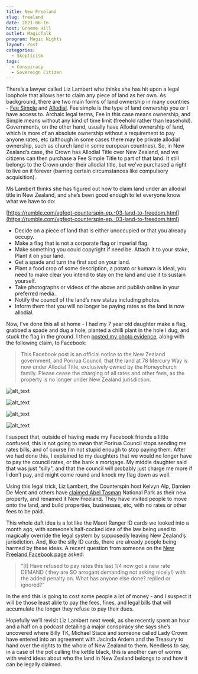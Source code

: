 ```yaml
---
title: New Freeland
slug: freeland
date: 2021-06-16
host: Graeme Hill
outlet: MagicTalk
program: Magic Nights
layout: Post
categories:
  - Skepticism
tags:
  - Conspiracy
  - Sovereign Citizen
---
```


There’s a lawyer called Liz Lambert who thinks she has hit upon a legal loophole that allows her to claim any piece of land as her own. As background, there are two main forms of land ownership in many countries - [Fee Simple](https://en.wikipedia.org/wiki/Fee_simple) and [Allodial](https://en.wikipedia.org/wiki/Allodial_title). Fee simple is the type of land ownership you or I have access to. Archaic legal terms, Fee in this case means ownership, and Simple means without any kind of time limit (freehold rather than leasehold). Governments, on the other hand, usually have Allodial ownership of land, which is more of an absolute ownership without a requirement to pay anyone rates, etc (although in some cases there may be private allodial ownership, such as church land in some european countries). So, in New Zealand’s case, the Crown has Allodial Title over New Zealand, and we citizens can then purchase a Fee Simple Title to part of that land. It still belongs to the Crown under their allodial title, but we’ve purchased a right to live on it forever (barring certain circumstances like compulsory acquisition).

<!-- more -->

Ms Lambert thinks she has figured out how to claim land under an allodial title in New Zealand, and she’s been good enough to let everyone know what we have to do:

[https://rumble.com/vgfeqt-counterspin-ep.-03-land-to-freedom.html](https://rumble.com/vgfeqt-counterspin-ep.-03-land-to-freedom.html)

* Decide on a piece of land that is either unoccupied or that you already occupy.
* Make a flag that is not a corporate flag or imperial flag.
* Make something you could copyright if need be. Attach it to your stake, Plant it on your land.
* Get a spade and turn the first sod on your land.
* Plant a food crop of some description, a potato or kumara is ideal, you need to make clear you intend to stay on the land and use it to sustain yourself.
* Take photographs or videos of the above and publish online in your preferred media.
* Notify the council of the land’s new status including photos.
* Inform them that you will no longer be paying rates as the land is now allodial.

Now, I’ve done this all at home - I had my 7 year old daughter make a flag, grabbed a spade and dug a hole, planted a chilli plant in the hole I dug, and stuck the flag in the ground. I then [posted my photo evidence](https://www.facebook.com/mark.honeychurch/posts/10159391476564002), along with the following claim, to Facebook:

> This Facebook post is an official notice to the New Zealand government, and Porirua Council, that the land at 78 Mercury Way is now under Allodial Title, exclusively owned by the Honeychurch family. Please cease the charging of all rates and other fees, as the property is no longer under New Zealand jurisdiction.

![alt_text](./IMG_0474.jpg)

![alt_text](./IMG_0475.jpg)

![alt_text](./IMG_0477.jpg)

![alt_text](./IMG_0480.jpg)

I suspect that, outside of having made my Facebook friends a little confused, this is not going to mean that Porirua Council stops sending me rates bills, and of course I’m not stupid enough to stop paying them. After we had done this, I explained to my daughters that we would no longer have to pay the council rates, or the bank a mortgage. My middle daughter said that was just "silly", and that the council will probably just charge me more if I don’t pay, and might come round and knock my flag down as well.

Using this legal trick, Liz Lambert, the Counterspin host Kelvyn Alp, Damien De Ment and others have [claimed Abel Tasman](https://www.facebook.com/permalink.php?story_fbid=104897801538636&id=104863411542075) National Park as their new property, and renamed it New Freeland. They have invited people to move onto the land, and build properties, businesses, etc, with no rates or other fees to be paid.

This whole daft idea is a lot like the Maori Ranger ID cards we looked into a month ago, with someone’s half-cocked idea of the law being used to magically override the legal system by supposedly leaving New Zealand’s jurisdiction. And, like the silly ID cards, there are already people being harmed by these ideas. A recent question from someone on the [New Freeland Facebook page](https://www.facebook.com/New-Freeland-Official-104863411542075/) asked:

> "[I] Have refused to pay rates this last 1/4 now got a new rate DEMAND ( they are SO arrogant demanding not asking nicely!) with the added penalty on. What has anyone else done? replied or ignored?"

In the end this is going to cost some people a lot of money - and I suspect it will be those least able to pay the fees, fines, and legal bills that will accumulate the longer they refuse to pay their dues.

Hopefully we’ll revisit Liz Lambert next week, as she recently spent an hour and a half on a podcast detailing a major conspiracy she says she’s uncovered where Billy TK, Michael Stace and someone called Lady Crown have entered into an agreement with Jacinda Ardern and the Treasury to hand over the rights to the whole of New Zealand to them. Needless to say, in a case of the pot calling the kettle black, this is another can of worms with weird ideas about who the land in New Zealand belongs to and how it can be legally claimed.
